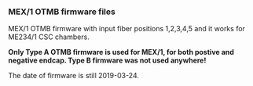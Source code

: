 ### MEX/1 OTMB firmware files
MEX/1 OTMB firmware with input fiber positions 1,2,3,4,5 and it works for ME234/1 CSC chambers. 

**Only Type A OTMB firmware is used for MEX/1, for both postive and negative endcap.  Type B firmware was not used anywhere!**

The date of firmware is still 2019-03-24. 
